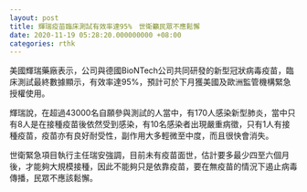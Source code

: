 ```yaml
---
layout: post
title: 輝瑞疫苗臨床測試有效率達95%　世衛籲民眾不應鬆懈
date: 2020-11-19 05:28:20.000000000 +08:00
categories: rthk
---
```


美國輝瑞藥廠表示，公司與德國BioNTech公司共同研發的新型冠狀病毒疫苗，臨床測試最終數據顯示，有效率達95%，預計可於下月獲美國及歐洲監管機構緊急授權使用。

輝瑞說，在超過43000名自願參與測試的人當中，有170人感染新型肺炎，當中只有8人是在接種疫苗後依然受到感染，有10名感染者出現嚴重病徵，只有1人有接種疫苗，疫苗亦有良好耐受性，副作用大多輕微至中度，而且很快會消失。

世衛緊急項目執行主任瑞安強調，目前未有疫苗面世，估計要多最少四至六個月後，才能夠大規模接種，因此不能夠只是依靠疫苗，要在無疫苗的情況下遏止病毒傳播，民眾不應該鬆懈。
